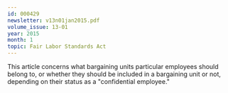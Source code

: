 ```yaml
---
id: 000429
newsletter: v13n01jan2015.pdf
volume_issue: 13-01
year: 2015
month: 1
topic: Fair Labor Standards Act
---
```


This article concerns what bargaining units particular employees should belong to, or whether they should be included in a bargaining unit or not, depending on their status as a "confidential employee."